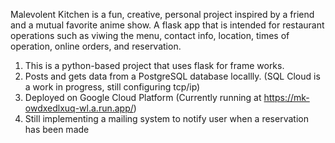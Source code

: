 Malevolent Kitchen is a fun, creative, personal project inspired by a friend and a mutual favorite anime show. A flask app that is intended for restaurant operations such as viwing the menu, contact info, location, times of operation, online orders, and reservation. 
1. This is a python-based project that uses flask for frame works.
2. Posts and gets data from a PostgreSQL database locallly. (SQL Cloud is a work in progress, still configuring tcp/ip)
3. Deployed on Google Cloud Platform (Currently running at https://mk-owdxedlxuq-wl.a.run.app/)
4. Still implementing a mailing system to notify user when a reservation has been made


